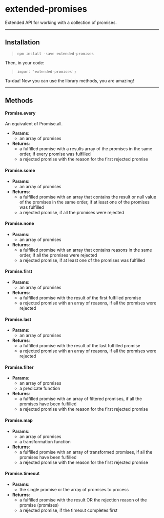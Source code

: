 # extended-promises
Extended API for working with a collection of promises.
***
## Installation

>     npm install -save extended-promises

Then, in your code:

>     import 'extended-promises';

Ta-daa! Now you can use the library methods, you are amazing!

***
## Methods
#### Promise.every
An equivalent of Promise.all. 
* **Params**:
    * an array of promises
* **Returns**:
    * a fulfilled promise with a results array of the promises in the same order, if every promise was fulfilled
    * a rejected promise with the reason for the first rejected promise

#### Promise.some
* **Params**:
    * an array of promises
* **Returns**:
    * a fulfilled promise with an array that contains the result or null value of the promises in the same order, if at least one of the promises was fulfilled
    * a rejected promise, if all the promises were rejected

#### Promise.none
* **Params**:
    * an array of promises
* **Returns**:
    * a fulfilled promise with an array that contains reasons in the same order, if all the promises were rejected
    * a rejected promise, if at least one of the promises was fulfilled

#### Promise.first
* **Params**:
    * an array of promises
* **Returns**:
    * a fulfilled promise with the result of the first fulfilled promise
    * a rejected promise with an array of reasons, if all the promises were rejected

#### Promise.last
* **Params**:
    * an array of promises
* **Returns**:
    * a fulfilled promise with the result of the last fulfilled promise
    * a rejected promise with an array of reasons, if all the promises were rejected

#### Promise.filter
* **Params**:
    * an array of promises
    * a predicate function
* **Returns**:
    * a fulfilled promise with an array of filtered promises, if all the promises have been fulfilled
    * a rejected promise with the reason for the first rejected promise

#### Promise.map
* **Params**:
    * an array of promises
    * a transformation function
* **Returns**:
    * a fulfilled promise with an array of transformed promises, if all the promises have been fulfilled
    * a rejected promise with the reason for the first rejected promise

#### Promise.timeout
* **Params**:
    * the single promise or the array of promises to process
* **Returns**:
    * a fulfilled promise with the result OR the rejection reason of the promise (promises)
    * a rejected promise, if the timeout completes first
